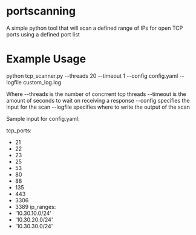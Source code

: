 # portscanning
A simple python tool that will scan a defined range of IPs for open TCP ports using a defined port list

Example Usage
=============
python tcp_scanner.py --threads 20 --timeout 1 --config config.yaml --logfile custom_log.log

Where
--threads is the number of concrrent tcp threads
--timeout is the amount of seconds to wait on receiving a response
--config specifies the input for the scan
--logfile specifies where to write the output of the scan

Sample input for config.yaml:

tcp_ports:
  - 21
  - 22
  - 23
  - 25
  - 53
  - 80
  - 88
  - 135
  - 443
  - 3306
  - 3389
ip_ranges:
  - '10.30.10.0/24'
  - '10.30.20.0/24'
  - '10.30.30.0/24'
  
